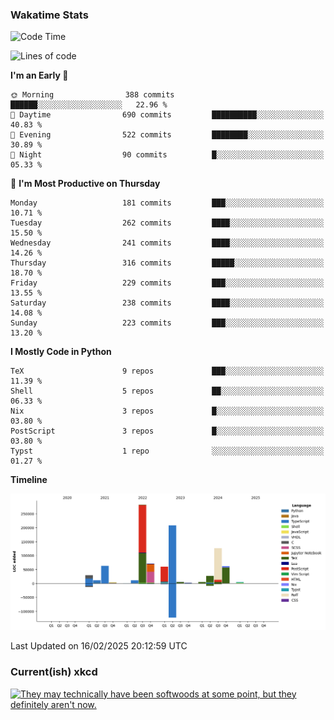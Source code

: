 ### Wakatime Stats
<!--START_SECTION:waka-->
![Code Time](http://img.shields.io/badge/Code%20Time-3%2C042%20hrs%2055%20mins-blue)

![Lines of code](https://img.shields.io/badge/From%20Hello%20World%20I%27ve%20Written-972.9%20thousand%20lines%20of%20code-blue)

**I'm an Early 🐤** 

```text
🌞 Morning                388 commits         ██████░░░░░░░░░░░░░░░░░░░   22.96 % 
🌆 Daytime                690 commits         ██████████░░░░░░░░░░░░░░░   40.83 % 
🌃 Evening                522 commits         ████████░░░░░░░░░░░░░░░░░   30.89 % 
🌙 Night                  90 commits          █░░░░░░░░░░░░░░░░░░░░░░░░   05.33 % 
```
📅 **I'm Most Productive on Thursday** 

```text
Monday                   181 commits         ███░░░░░░░░░░░░░░░░░░░░░░   10.71 % 
Tuesday                  262 commits         ████░░░░░░░░░░░░░░░░░░░░░   15.50 % 
Wednesday                241 commits         ████░░░░░░░░░░░░░░░░░░░░░   14.26 % 
Thursday                 316 commits         █████░░░░░░░░░░░░░░░░░░░░   18.70 % 
Friday                   229 commits         ███░░░░░░░░░░░░░░░░░░░░░░   13.55 % 
Saturday                 238 commits         ████░░░░░░░░░░░░░░░░░░░░░   14.08 % 
Sunday                   223 commits         ███░░░░░░░░░░░░░░░░░░░░░░   13.20 % 
```


**I Mostly Code in Python** 

```text
TeX                      9 repos             ███░░░░░░░░░░░░░░░░░░░░░░   11.39 % 
Shell                    5 repos             ██░░░░░░░░░░░░░░░░░░░░░░░   06.33 % 
Nix                      3 repos             █░░░░░░░░░░░░░░░░░░░░░░░░   03.80 % 
PostScript               3 repos             █░░░░░░░░░░░░░░░░░░░░░░░░   03.80 % 
Typst                    1 repo              ░░░░░░░░░░░░░░░░░░░░░░░░░   01.27 % 
```



**Timeline**

![Lines of Code chart](https://raw.githubusercontent.com/joshuajeschek/joshuajeschek/main/assets/bar_graph.png)


 Last Updated on 16/02/2025 20:12:59 UTC
<!--END_SECTION:waka-->

### Current(ish) xkcd
<a id="xkcd-a" title="They may technically have been softwoods at some point, but they definitely aren't now." href="https://www.xkcd.com" target="_blank">
        <img align="center" id="xkcd-img" src="https://imgs.xkcd.com/comics/hardwood.png" alt="They may technically have been softwoods at some point, but they definitely aren't now." height=300 />
</a>

